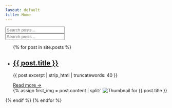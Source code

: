 ```yaml
---
layout: default
title: Home
---
```


<input type="text" id="searchInput" placeholder="Search posts..." onkeyup="filterPosts()">
<div class="container">
  <!-- Search bar (same style as Posts page) -->
  <input type="text" id="searchInput" placeholder="Search posts..." onkeyup="filterPosts()">

<ul id="postList">
  {% for post in site.posts %}
    <li class="post-preview-with-thumb">
      <div class="preview-text">
        <h2><a href="{{ post.url }}">{{ post.title }}</a></h2>
        <p>{{ post.excerpt | strip_html | truncatewords: 40 }}</p>
        <a href="{{ post.url }}">Read more →</a>
      </div>
      {% assign first_img = post.content | split:'<img' | slice:1,1 | first %}
      {% if first_img %}
        {% assign img_src = first_img | split:'src="' | last | split:'"' | first %}
        <div class="preview-thumb">
          <img src="{{ img_src }}" alt="Thumbnail for {{ post.title }}">
        </div>
      {% endif %}
    </li>
  {% endfor %}
</ul>
</div>
<script src="search.js"></script>
